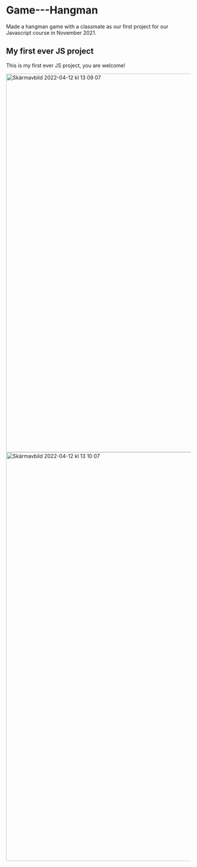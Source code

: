 # Game---Hangman

Made a hangman game with a classmate as our first project for our Javascript course in November 2021. 

## My first ever JS project

This is my first ever JS project, you are welcome! 

<img width="1031" alt="Skärmavbild 2022-04-12 kl  13 09 07" src="https://user-images.githubusercontent.com/89576025/162957801-5432c7f6-4cfd-4136-a317-86d4f0179107.png">

<img width="1114" alt="Skärmavbild 2022-04-12 kl  13 10 07" src="https://user-images.githubusercontent.com/89576025/162959469-c7e1a98e-1261-497f-9043-039bb6bb3e25.png">
